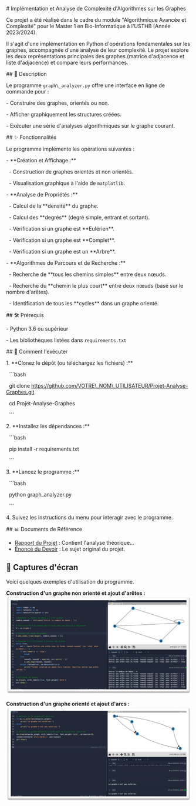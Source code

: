 \# Implémentation et Analyse de Complexité d'Algorithmes sur les Graphes



Ce projet a été réalisé dans le cadre du module "Algorithmique Avancée et Complexité" pour le Master 1 en Bio-Informatique à l'USTHB (Année 2023/2024).



Il s'agit d'une implémentation en Python d'opérations fondamentales sur les graphes, accompagnée d'une analyse de leur complexité. Le projet explore les deux représentations principales des graphes (matrice d'adjacence et liste d'adjacence) et compare leurs performances.



\## 📜 Description



Le programme `graph\_analyzer.py` offre une interface en ligne de commande pour :

\- Construire des graphes, orientés ou non.

\- Afficher graphiquement les structures créées.

\- Exécuter une série d'analyses algorithmiques sur le graphe courant.



\## ✨ Fonctionnalités



Le programme implémente les opérations suivantes :



\- \*\*Création et Affichage :\*\*

&nbsp; - Construction de graphes orientés et non orientés.

&nbsp; - Visualisation graphique à l'aide de `matplotlib`.



\- \*\*Analyse de Propriétés :\*\*

&nbsp; - Calcul de la \*\*densité\*\* du graphe.

&nbsp; - Calcul des \*\*degrés\*\* (degré simple, entrant et sortant).

&nbsp; - Vérification si un graphe est \*\*Eulérien\*\*.

&nbsp; - Vérification si un graphe est \*\*Complet\*\*.

&nbsp; - Vérification si un graphe est un \*\*Arbre\*\*.



\- \*\*Algorithmes de Parcours et de Recherche :\*\*

&nbsp; - Recherche de \*\*tous les chemins simples\*\* entre deux nœuds.

&nbsp; - Recherche du \*\*chemin le plus court\*\* entre deux nœuds (basé sur le nombre d'arêtes).

&nbsp; - Identification de tous les \*\*cycles\*\* dans un graphe orienté.



\## 🛠️ Prérequis



\- Python 3.6 ou supérieur

\- Les bibliothèques listées dans `requirements.txt`



\## 🚀 Comment l'exécuter



1\.  \*\*Clonez le dépôt (ou téléchargez les fichiers) :\*\*

&nbsp;   ```bash

&nbsp;   git clone https://github.com/VOTRE\_NOM\_UTILISATEUR/Projet-Analyse-Graphes.git

&nbsp;   cd Projet-Analyse-Graphes

&nbsp;   ```



2\.  \*\*Installez les dépendances :\*\*

&nbsp;   ```bash

&nbsp;   pip install -r requirements.txt

&nbsp;   ```



3\.  \*\*Lancez le programme :\*\*

&nbsp;   ```bash

&nbsp;   python graph\_analyzer.py

&nbsp;   ```



4\.  Suivez les instructions du menu pour interagir avec le programme.



\## 📊 Documents de Référence


- [Rapport du Projet](./rapport_projet.pdf) : Contient l'analyse théorique...
- [Énoncé du Devoir](./enonce_devoir.pdf) : Le sujet original du projet.

## 📸 Captures d'écran

Voici quelques exemples d'utilisation du programme.

**Construction d'un graphe non orienté et ajout d'arêtes :**
![Construction d'un graphe non orienté](./screenshots/01.png)

**Construction d'un graphe orienté et ajout d'arcs :**
![Construction d'un graphe orienté](./screenshots/02.png)
